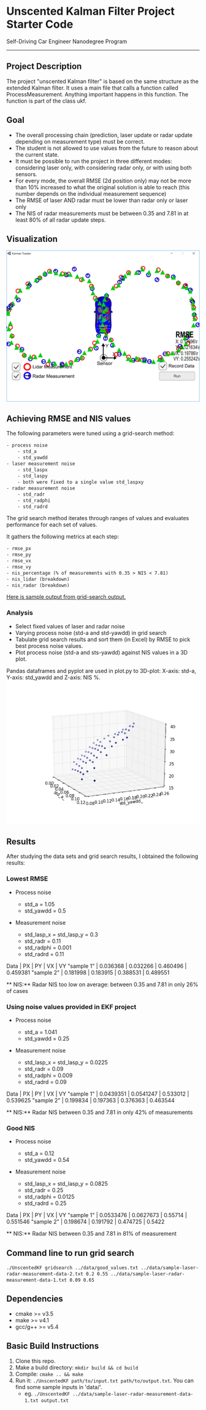 # Unscented Kalman Filter Project Starter Code
Self-Driving Car Engineer Nanodegree Program

---

## Project Description
The project "unscented Kalman filter" is based on the same structure as the extended Kalman filter.
It uses a main file that calls a function called ProcessMeasurement. Anything important happens in this function. The function is part of the class ukf.

## Goal
- The overall processing chain (prediction, laser update or radar update depending on measurement type) must be correct.
- The student is not allowed to use values from the future to reason about the current state.
- It must be possible to run the project in three different modes: considering laser only, with considering radar only, or with using both sensors.
- For every mode, the overall RMSE (2d position only) may not be more than 10% increased to what the original solution is able to reach (this number depends on the individual measurement sequence)
- The RMSE of laser AND radar must be lower than radar only or laser only
- The NIS of radar measurements must be between 0.35 and 7.81 in at least 80% of all radar update steps.

## Visualization

![Visualization](./Simulation.png)

## Achieving RMSE and NIS values

The following parameters were tuned using a grid-search method:

	- process noise
		- std_a		
		- std_yawdd
	- laser measurement noise
		- std_laspx
		- std_laspy
		- both were fixed to a single value std_laspxy
	- radar measurement noise
		- std_radr	
		- std_radphi
		- std_radrd

The grid search method iterates through ranges of values and evaluates performance for each set of values.

It gathers the following metrics at each step:

	- rmse_px
	- rmse_py
	- rmse_vx
	- rmse_vy
	- nis_percentage (% of measurements with 0.35 > NIS < 7.81)
	- nis_lidar (breakdown)
	- nis_radar (breakdown)

[Here is sample output from grid-search output.](data/gridsearch_fragment.txt)

### Analysis

- Select fixed values of laser and radar noise
- Varying process noise (std-a and std-yawdd) in grid search
- Tabulate grid search results and sort them (in Excel) by RMSE to pick best process noise values.
- Plot process noise (std-a and sts-yawdd) against NIS values in a 3D plot.

Pandas dataframes and pyplot are used in plot.py to 3D-plot:
X-axis: std-a, Y-axis: std_yawdd and Z-axis: NIS %.
![3D-plot](./NIS-plot.png)

## Results
After studying the data sets and grid search results, I obtained the following results:

### Lowest RMSE

- Process noise
	- std_a = 1.05
	- std_yawdd = 0.5

- Measurement noise
	- std_lasp_x = std_lasp_y = 0.3
	- std_radr = 0.11
	- std_radphi = 0.001
	- std_radrd = 0.11

Data | PX | PY | VX | VY
"sample 1" | 0.036368 | 0.032266 | 0.460496 | 0.459381
"sample 2" | 0.181998 | 0.183915 | 0.388531 | 0.489551

** NIS:** Radar NIS too low on average: between 0.35 and 7.81 in only 26% of cases

### Using noise values provided in EKF project

- Process noise
	- std_a = 1.041
	- std_yawdd = 0.25

- Measurement noise
	- std_lasp_x = std_lasp_y = 0.0225
	- std_radr = 0.09
	- std_radphi = 0.009
	- std_radrd = 0.09

Data | PX | PY | VX | VY
"sample 1" | 0.0439351 | 0.0541247 | 0.533012 | 0.539625
"sample 2" | 0.199834 | 0.197363 | 0.376363 | 0.463544

** NIS:** Radar NIS between 0.35 and 7.81 in only 42% of measurements

### Good NIS

- Process noise
	- std_a = 0.12
	- std_yawdd = 0.54

- Measurement noise
	- std_lasp_x = std_lasp_y = 0.0825
	- std_radr = 0.25
	- std_radphi = 0.0125
	- std_radrd = 0.25

Data | PX | PY | VX | VY
"sample 1" | 0.0533476 | 0.0627673 | 0.55714 | 0.551546
"sample 2" | 0.198674 | 0.191792 | 0.474725 | 0.5422

** NIS:** Radar NIS between 0.35 and 7.81 in 81% of measurement


## Command line to run grid search
```
./UnscentedKF gridsearch ../data/good_values.txt ../data/sample-laser-radar-measurement-data-2.txt 0.2 0.55 ../data/sample-laser-radar-measurement-data-1.txt 0.09 0.65
```
## Dependencies

* cmake >= v3.5
* make >= v4.1
* gcc/g++ >= v5.4

## Basic Build Instructions

1. Clone this repo.
2. Make a build directory: `mkdir build && cd build`
3. Compile: `cmake .. && make`
4. Run it: `./UnscentedKF path/to/input.txt path/to/output.txt`. You can find
   some sample inputs in 'data/'.
    - eg. `./UnscentedKF ../data/sample-laser-radar-measurement-data-1.txt output.txt`

